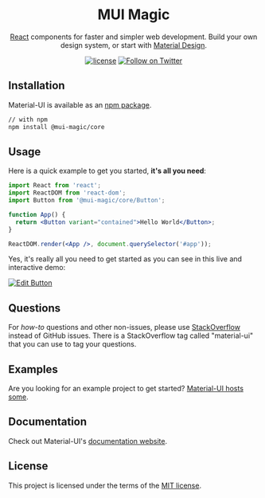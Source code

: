 <h1 align="center">MUI Magic</h1>

<div align="center">

[React](https://reactjs.org/) components for faster and simpler web development. Build your own design system, or start with [Material Design](https://material.io/design/introduction/).

[![license](https://img.shields.io/badge/license-MIT-blue.svg)](https://github.com/mui-org/material-ui/blob/master/LICENSE)
[![Follow on Twitter](https://img.shields.io/twitter/follow/MaterialUI.svg?label=follow+Material-UI)](https://twitter.com/MaterialUI)


</div>

## Installation

Material-UI is available as an [npm package](https://www.npmjs.com/package/@mui-magic/core).

```sh
// with npm
npm install @mui-magic/core

```

## Usage

Here is a quick example to get you started, **it's all you need**:

```jsx
import React from 'react';
import ReactDOM from 'react-dom';
import Button from '@mui-magic/core/Button';

function App() {
  return <Button variant="contained">Hello World</Button>;
}

ReactDOM.render(<App />, document.querySelector('#app'));
```

Yes, it's really all you need to get started as you can see in this live and interactive demo:

[![Edit Button](https://codesandbox.io/static/img/play-codesandbox.svg)](https://codesandbox.io/s/4j7m47vlm4)

## Questions

For _how-to_ questions and other non-issues,
please use [StackOverflow](https://stackoverflow.com/questions/tagged/material-ui) instead of GitHub issues.
There is a StackOverflow tag called "material-ui" that you can use to tag your questions.

## Examples

Are you looking for an example project to get started?
[Material-UI hosts some](https://material-ui.com/getting-started/example-projects/).

## Documentation

Check out Material-UI's [documentation website](https://material-ui.com/).

## License

This project is licensed under the terms of the
[MIT license](/LICENSE).
